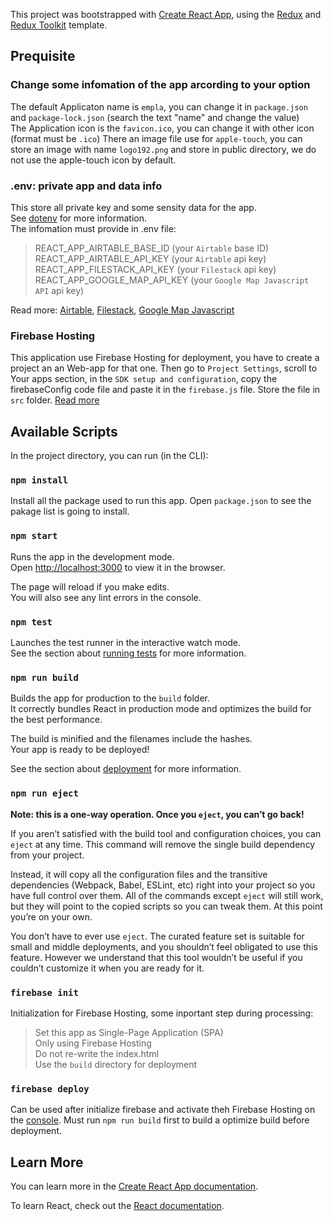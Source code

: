 This project was bootstrapped with [Create React App](https://github.com/facebook/create-react-app), using the [Redux](https://redux.js.org/) and [Redux Toolkit](https://redux-toolkit.js.org/) template.

## Prequisite

### Change some infomation of the app arcording to your option

The default Applicaton name is `empla`, you can change it in `package.json` and `package-lock.json` (search the text "name" and change the value)<br />
The Application icon is the `favicon.ico`, you can change it with other icon (format must be `.ico`)
There an image file use for `apple-touch`, you can store an image with name `logo192.png` and store in public directory, we do not use the apple-touch icon by default.

### .env: private app and data info

This store all private key and some sensity data for the app.<br />
See [dotenv](https://www.npmjs.com/package/dotenv) for more information.<br />
The infomation must provide in .env file:

> REACT_APP_AIRTABLE_BASE_ID (your `Airtable` base ID)<br />
> REACT_APP_AIRTABLE_API_KEY (your `Airtable` api key)<br />
> REACT_APP_FILESTACK_API_KEY (your `Filestack` api key)<br />
> REACT_APP_GOOGLE_MAP_API_KEY (your `Google Map Javascript API` api key)

Read more: [Airtable](https://www.airtable.com/), [Filestack](https://www.filestack.com/), [Google Map Javascript](https://developers.google.com/maps/documentation/javascript/overview)

### Firebase Hosting

This application use Firebase Hosting for deployment, you have to create a project an an Web-app for
that one. Then go to `Project Settings`, scroll to Your apps section, in the `SDK setup and configuration`, copy the firebaseConfig code file and paste it in the `firebase.js` file. Store the file in `src` folder. [Read more](https://firebase.google.com/docs/hosting)

## Available Scripts

In the project directory, you can run (in the CLI):

### `npm install`

Install all the package used to run this app.
Open `package.json` to see the pakage list is going to install.

### `npm start`

Runs the app in the development mode.<br />
Open [http://localhost:3000](http://localhost:3000) to view it in the browser.

The page will reload if you make edits.<br />
You will also see any lint errors in the console.

### `npm test`

Launches the test runner in the interactive watch mode.<br />
See the section about [running tests](https://facebook.github.io/create-react-app/docs/running-tests) for more information.

### `npm run build`

Builds the app for production to the `build` folder.<br />
It correctly bundles React in production mode and optimizes the build for the best performance.

The build is minified and the filenames include the hashes.<br />
Your app is ready to be deployed!

See the section about [deployment](https://facebook.github.io/create-react-app/docs/deployment) for more information.

### `npm run eject`

**Note: this is a one-way operation. Once you `eject`, you can’t go back!**

If you aren’t satisfied with the build tool and configuration choices, you can `eject` at any time. This command will remove the single build dependency from your project.

Instead, it will copy all the configuration files and the transitive dependencies (Webpack, Babel, ESLint, etc) right into your project so you have full control over them. All of the commands except `eject` will still work, but they will point to the copied scripts so you can tweak them. At this point you’re on your own.

You don’t have to ever use `eject`. The curated feature set is suitable for small and middle deployments, and you shouldn’t feel obligated to use this feature. However we understand that this tool wouldn’t be useful if you couldn’t customize it when you are ready for it.

### `firebase init`

Initialization for Firebase Hosting, some inportant step during processing:

> Set this app as Single-Page Application (SPA)<br />
> Only using Firebase Hosting<br />
> Do not re-write the index.html<br />
> Use the `build` directory for deployment

### `firebase deploy`

Can be used after initialize firebase and activate theh Firebase Hosting on the [console](https://console.firebase.google.com/). Must run `npm run build` first to build a optimize build before deployment.

## Learn More

You can learn more in the [Create React App documentation](https://facebook.github.io/create-react-app/docs/getting-started).

To learn React, check out the [React documentation](https://reactjs.org/).

